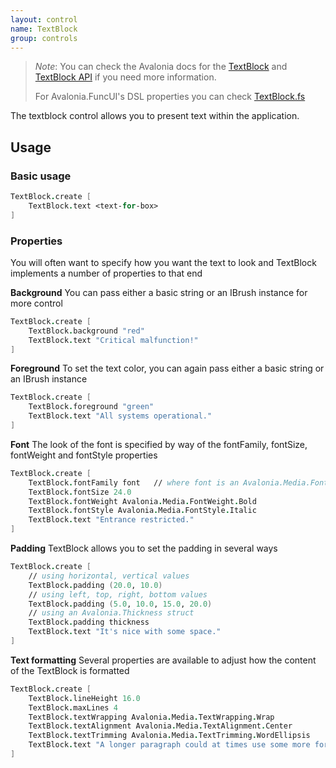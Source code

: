 ```yaml
---
layout: control
name: TextBlock
group: controls
---
```

[TextBlock]: https://avaloniaui.net/docs/controls/textblock
[TextBlock API]: http://reference.avaloniaui.net/api/Avalonia.Controls/TextBlock/
[TextBlock.fs]: https://github.com/AvaloniaCommunity/Avalonia.FuncUI/blob/master/src/Avalonia.FuncUI.DSL/TextBlock.fs

> *Note*: You can check the Avalonia docs for the [TextBlock] and [TextBlock API] if you need more information.
>
> For Avalonia.FuncUI's DSL properties you can check [TextBlock.fs]

The textblock control allows you to present text within the application.

## Usage

### Basic usage
```fsharp
TextBlock.create [
    TextBlock.text <text-for-box>
]
```

### Properties

You will often want to specify how you want the text to look and TextBlock implements a number of properties to that end

**Background**
You can pass either a basic string or an IBrush instance for more control
```fsharp
TextBlock.create [
    TextBlock.background "red"
    TextBlock.text "Critical malfunction!"
]
```

**Foreground**
To set the text color, you can again pass either a basic string or an IBrush instance
```fsharp
TextBlock.create [
    TextBlock.foreground "green"
    TextBlock.text "All systems operational."
]
```

**Font** The look of the font is specified by way of the fontFamily, fontSize, fontWeight and fontStyle properties
```fsharp
TextBlock.create [
    TextBlock.fontFamily font   // where font is an Avalonia.Media.FontFamily instance
    TextBlock.fontSize 24.0
    TextBlock.fontWeight Avalonia.Media.FontWeight.Bold
    TextBlock.fontStyle Avalonia.Media.FontStyle.Italic
    TextBlock.text "Entrance restricted."
]
```

**Padding** TextBlock allows you to set the padding in several ways
```fsharp
TextBlock.create [
    // using horizontal, vertical values
    TextBlock.padding (20.0, 10.0)
    // using left, top, right, bottom values 
    TextBlock.padding (5.0, 10.0, 15.0, 20.0)
    // using an Avalonia.Thickness struct
    TextBlock.padding thickness
    TextBlock.text "It's nice with some space."
]
```

**Text formatting** Several properties are available to adjust how the content of the TextBlock is formatted
```fsharp
TextBlock.create [
    TextBlock.lineHeight 16.0
    TextBlock.maxLines 4
    TextBlock.textWrapping Avalonia.Media.TextWrapping.Wrap
    TextBlock.textAlignment Avalonia.Media.TextAlignment.Center
    TextBlock.textTrimming Avalonia.Media.TextTrimming.WordEllipsis
    TextBlock.text "A longer paragraph could at times use some more formatting."
]
```

